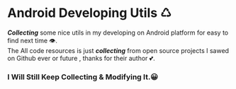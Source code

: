 # Android Developing Utils ♺
***Collecting*** some nice utils in my developing on Android platform for easy to find next time 👁.</br>
The All code resources is just ***collecting*** from open source projects I sawed on Github ever or future , thanks for their author 💕.

### I Will Still Keep Collecting & Modifying It.😀

